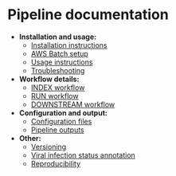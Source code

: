 # Pipeline documentation

- **Installation and usage:**
    - [Installation instructions](./installation.md)
    - [AWS Batch setup](./batch.md)
    - [Usage instructions](./usage.md)
    - [Troubleshooting](./troubleshooting.md)
- **Workflow details:**
    - [INDEX workflow](./index.md)
    - [RUN workflow](./run.md)
    - [DOWNSTREAM workflow](./downstream.md)
- **Configuration and output:**
    - [Configuration files](./config.md)
    - [Pipeline outputs](./output.md)
- **Other:**
    - [Versioning](./versioning.md)
    - [Viral infection status annotation](./annotation.md)
    - [Reproducibility](./reproducibility.md)

